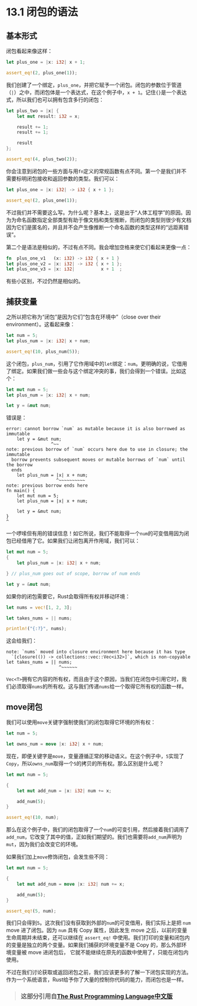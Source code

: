 # 13.1 闭包的语法
## 基本形式
闭包看起来像这样：

```rust
let plus_one = |x: i32| x + 1;

assert_eq!(2, plus_one(1));
```

我们创建了一个绑定，`plus_one`，并把它赋予一个闭包。闭包的参数位于管道（`|`）之中，而闭包体是一个表达式，在这个例子中，`x + 1`。记住`{}`是一个表达式，所以我们也可以拥有包含多行的闭包：

```rust
let plus_two = |x| {
    let mut result: i32 = x;

    result += 1;
    result += 1;

    result
};

assert_eq!(4, plus_two(2));
```

你会注意到闭包的一些方面与用`fn`定义的常规函数有点不同。第一个是我们并不需要标明闭包接收和返回参数的类型。我们可以：

```rust
let plus_one = |x: i32| -> i32 { x + 1 };

assert_eq!(2, plus_one(1));
```

不过我们并不需要这么写。为什么呢？基本上，这是出于“人体工程学”的原因。因为为命名函数指定全部类型有助于像文档和类型推断，而闭包的类型则很少有文档因为它们是匿名的，并且并不会产生像推断一个命名函数的类型这样的“远距离错误”。

第二个是语法是相似的，不过有点不同。我会增加空格来使它们看起来更像一点：

```rust
fn  plus_one_v1   (x: i32) -> i32 { x + 1 }
let plus_one_v2 = |x: i32| -> i32 { x + 1 };
let plus_one_v3 = |x: i32|          x + 1  ;
```

有些小区别，不过仍然是相似的。

## 捕获变量
之所以把它称为“闭包”是因为它们“包含在环境中”（close over their environment）。这看起来像：

```rust
let num = 5;
let plus_num = |x: i32| x + num;

assert_eq!(10, plus_num(5));
```

这个闭包，`plus_num`，引用了它作用域中的`let`绑定：`num`。更明确的说，它借用了绑定。如果我们做一些会与这个绑定冲突的事，我们会得到一个错误。比如这个：

```rust
let mut num = 5;
let plus_num = |x: i32| x + num;

let y = &mut num;
```

错误是：

```text
error: cannot borrow `num` as mutable because it is also borrowed as immutable
    let y = &mut num;
                 ^~~
note: previous borrow of `num` occurs here due to use in closure; the immutable
  borrow prevents subsequent moves or mutable borrows of `num` until the borrow
  ends
    let plus_num = |x| x + num;
                   ^~~~~~~~~~~
note: previous borrow ends here
fn main() {
    let mut num = 5;
    let plus_num = |x| x + num;

    let y = &mut num;
}
^
```

一个啰嗦但有用的错误信息！如它所说，我们不能取得一个`num`的可变借用因为闭包已经借用了它。如果我们让闭包离开作用域，我们可以：

```rust
let mut num = 5;
{
    let plus_num = |x: i32| x + num;

} // plus_num goes out of scope, borrow of num ends

let y = &mut num;
```

如果你的闭包需要它，Rust会取得所有权并移动环境：

```rust
let nums = vec![1, 2, 3];

let takes_nums = || nums;

println!("{:?}", nums);
```

这会给我们：

```text
note: `nums` moved into closure environment here because it has type
  `[closure(()) -> collections::vec::Vec<i32>]`, which is non-copyable
let takes_nums = || nums;
                    ^~~~~~~
```

`Vec<T>`拥有它内容的所有权，而且由于这个原因，当我们在闭包中引用它时，我们必须取得`nums`的所有权。这与我们传递`nums`给一个取得它所有权的函数一样。

## move闭包
我们可以使用`move`关键字强制使我们的闭包取得它环境的所有权：

```rust
let num = 5;

let owns_num = move |x: i32| x + num;
```

现在，即便关键字是`move`，变量遵循正常的移动语义。在这个例子中，`5`实现了`Copy`，所以`owns_num`取得一个`5`的拷贝的所有权。那么区别是什么呢？

```rust
let mut num = 5;

{
    let mut add_num = |x: i32| num += x;

    add_num(5);
}

assert_eq!(10, num);
```

那么在这个例子中，我们的闭包取得了一个`num`的可变引用，然后接着我们调用了`add_num`，它改变了其中的值，正如我们期望的。我们也需要将`add_num`声明为`mut`，因为我们会改变它的环境。

如果我们加上`move`修饰闭包，会发生些不同：

```rust
let mut num = 5;

{
    let mut add_num = move |x: i32| num += x;

    add_num(5);
}

assert_eq!(5, num);
```

我们只会得到`5`。这次我们没有获取到外部的`num`的可变借用，我们实际上是把 `num` move 进了闭包。因为 `num` 具有 Copy 属性，因此发生 move 之后，以前的变量生命周期并未结束，还可以继续在 `assert_eq!` 中使用。我们打印的变量和闭包内的变量是独立的两个变量。如果我们捕获的环境变量不是 Copy 的，那么外部环境变量被 move 进闭包后，
它就不能继续在原先的函数中使用了，只能在闭包内使用。

不过在我们讨论获取或返回闭包之前，我们应该更多的了解一下闭包实现的方法。作为一个系统语言，Rust给予你了大量的控制你代码的能力，而闭包也是一样。
> ### 这部分引用自[The Rust Programming Language中文版](https://github.com/KaiserY/rust-book-chinese/blob/master/content/Closures%20%E9%97%AD%E5%8C%85.md)
